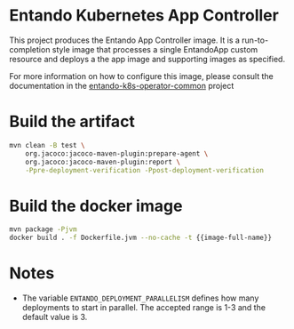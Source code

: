 # Entando Kubernetes App Controller

This project produces the Entando App Controller image. It is a run-to-completion style image
that processes a single EntandoApp custom resource and deploys a the app image and supporting
images as specified.

For more information on how to configure this image, please consult the documentation in the [entando-k8s-operator-common](https://github.com/entando-k8s/entando-k8s-operator-common) project


# Build the artifact

```bash
mvn clean -B test \
    org.jacoco:jacoco-maven-plugin:prepare-agent \
    org.jacoco:jacoco-maven-plugin:report \
    -Ppre-deployment-verification -Ppost-deployment-verification
```

# Build the docker image

```bash
mvn package -Pjvm
docker build . -f Dockerfile.jvm --no-cache -t {{image-full-name}}
```

# Notes

 - The variable `ENTANDO_DEPLOYMENT_PARALLELISM` defines how many deployments to start in parallel. The accepted range is 1-3 and the default value is 3.
